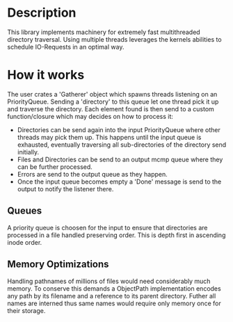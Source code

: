 # Description

This library implements machinery for extremely fast multithreaded directory traversal.
Using multiple threads leverages the kernels abilities to schedule IO-Requests in an
optimal way.

# How it works

The user crates a 'Gatherer' object which spawns threads listening on an
PriorityQueue. Sending a 'directory' to this queue let one thread pick it up and traverse the
directory. Each element found is then send to a custom function/closure which may decides on
how to process it:
 * Directories can be send again into the input PriorityQueue where other
   threads may pick them up. This happens until the input queue is exhausted, eventually traversing
   all sub-directories of the directory send initially.
 * Files and Directories can be send to an output mcmp queue where they can be further
   processed.
 * Errors are send to the output queue as they happen.
 * Once the input queue becomes empty a 'Done' message is send to the output to notify the
   listener there.

## Queues

A priority queue is choosen for the input to ensure that directories are processed in a file
handled preserving order. This is depth first in ascending inode order.

## Memory Optimizations

Handling pathnames of millions of files would need considerably much memory. To conserve this
demands a ObjectPath implementation encodes any path by its filename and a reference to its
parent directory. Futher all names are interned thus same names would require only memory once
for their storage.

